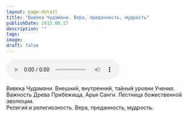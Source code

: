 ```yaml
---
layout: page-detail
title: "Вивека Чудамани. Вера, преданность, мудрость"
publishDate: 2013.08.17
description: ""
tags:
image:
draft: false
---
```


<audio title="2013.08.17 - Вивека Чудамани. Вера, преданность, мудрость.mp3" src="https://filer-api.advayta.org/v1.0/public/files/74177" controls=""></audio>

 Вивека Чудамани. Внешний, внутренний, тайный уровни Учения.  
Важность Древа Прибежища, Арья Санги. Лестница божественной эволюции.  
Религия и религиозность. Вера, преданность, мудрость. 

  
